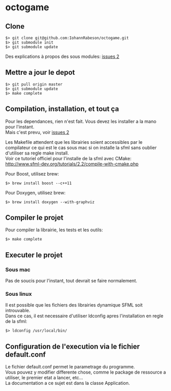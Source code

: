 # octogame

## Clone

    $> git clone git@github.com:IohannRabeson/octogame.git
    $> git submodule init
    $> git submodule update

Des explications à propos des sous modules: [issues 2](http://git-scm.com/book/fr/v1/Utilitaires-Git-Sous-modules)

## Mettre a jour le depot

	$> git pull origin master
	$> git submodule update
	$> make complete

## Compilation, installation, et tout ça

Pour les dependances, rien n'est fait. Vous devez les installer a la mano
pour l'instant.  
Mais c'est prevu, voir [issues 2](https://github.com/IohannRabeson/octogame/issues/2)

Les Makefile attendent que les librairies soient accessibles par le compilateur
ce qui est le cas sous mac si on installe la sfml sans oublier
d'utiliser sa regle make install.  
Voir ce tutoriel officiel pour l'installe de la sfml avec CMake:
http://www.sfml-dev.org/tutorials/2.2/compile-with-cmake.php

Pour Boost, utilisez brew:

    $> brew install boost --c++11
    
Pour Doxygen, utilisez brew:

    $> brew install doxygen --with-graphviz

## Compiler le projet

Pour compiler la librairie, les tests et les outils:

	$> make complete

## Executer le projet

### Sous mac

Pas de soucis pour l'instant, tout devrait se faire normalement.

### Sous linux

Il est possible que les fichiers des librairies dynamique SFML soit introuvable.  
Dans ce cas, il est necessaire d'utiliser ldconfig apres l'installation en regle de la sfml:

	$> ldconfig /usr/local/bin/

## Configuration de l'execution via le fichier default.conf

Le fichier default.conf permet le parametrage du programme.  
Vous pouvez y modifier differente chose, comme le package de ressource a utiliser, le premier
etat a lancer, etc...  
La documentation a ce sujet est dans la classe Application.  
